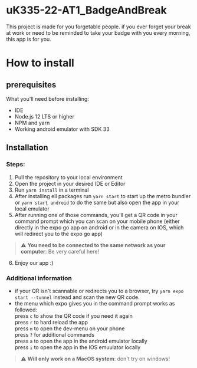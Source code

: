 # uK335-22-AT1_BadgeAndBreak
This project is made for you forgetable people. if you ever forget your break at work or need to be reminded to take your badge with you every morning, this app is for you.

# How to install

## prerequisites

What you'll need before installing:
- IDE
- Node.js 12 LTS or higher
- NPM and yarn
- Working android emulator with SDK 33

## Installation

### Steps:

1. Pull the repository to your local environment
2. Open the project in your desired IDE or Editor
3. Run ```yarn install``` in a terminal
4. After installing ell packages run ```yarn start``` to start up the metro bundler or ```yarn start android``` to do the same but also open the app in your local emulator
5. After running one of those commands, you'll get a QR code in your command prompt which you can scan on your mobile phone (either directly in the expo go app on android or in the camera on IOS, which will redirect you to the expo go app)
> :warning: **You need to be connected to the same network as your computer**: Be very careful here!
6. Enjoy our app :)

### Additional information
- if your QR isn't scannable or redirects you to a browser, try ```yarn expo start --tunnel``` instead and scan the new QR code. 
- the menu which expo gives you in the command prompt works as followed:  
  press ```c``` to show the QR code if you need it again  
  press ```r``` to hard reload the app  
  press ```m``` to open the dev-menu on your phone  
  press ```?``` for additional commands  
  press ```a``` to open the app in the android emulator locally  
  press ```i``` to open the app in the IOS emuulator locally  
> :warning: **Will only work on a MacOS system**: don't try on windows!  



